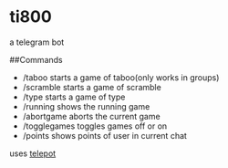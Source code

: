 # ti800
a telegram bot

##Commands

* /taboo starts a game of taboo(only works in groups)
* /scramble starts a game of scramble
* /type starts a game of type
* /running shows the running game
* /abortgame aborts the current game
* /togglegames toggles games off or on
* /points shows points of user in current chat

uses [telepot](https://github.com/nickoala/telepot/)
